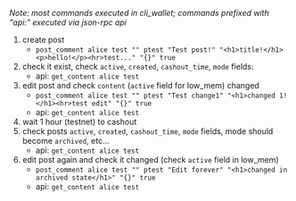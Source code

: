 *Note: most commands executed in cli_wallet; commands prefixed with "api:" executed via json-rpc api*

1. create post
    * `post_comment alice test "" ptest "Test post!" "<h1>title!</h1><p>hello!</p><hr>test..." "{}" true`
2. check it exist, check `active`, `created`, `cashout_time`, `mode` fields:
    * api: `get_content alice test`
3. edit post and check `content` (`active` field for low_mem) changed
    * `post_comment alice test "" ptest "Test change1" "<h1>changed 1!</h1><hr>test edit" "{}" true`
    * api: `get_content alice test`
4. wait 1 hour (testnet) to cashout
5. check posts `active`, `created`, `cashout_time`, `mode` fields, mode should become `archived`, etc...
    * api: `get_content alice test`
6. edit post again and check it changed (check `active` field in low_mem)
    * `post_comment alice test "" ptest "Edit forever" "<h1>changed in archived state</h1>" "{}" true`
    * api: `get_content alice test`
